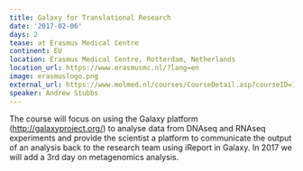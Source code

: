```yaml
---
title: Galaxy for Translational Research
date: '2017-02-06'
days: 2
tease: at Erasmus Medical Centre
continent: EU
location: Erasmus Medical Centre, Rotterdam, Netherlands
location_url: https://www.erasmusmc.nl/?lang=en
image: erasmuslogo.png
external_url: https://www.molmed.nl/courses/CourseDetail.asp?courseID=1499&backpage=../courses/courses.asp
speaker: Andrew Stubbs
---
```


The course will focus on using the Galaxy platform (http://galaxyproject.org/) to analyse data from DNAseq and RNAseq experiments and provide the scientist a platform to communicate the output of an analysis back to the research team using iReport in Galaxy. In 2017 we will add a 3rd day on metagenomics analysis. 

